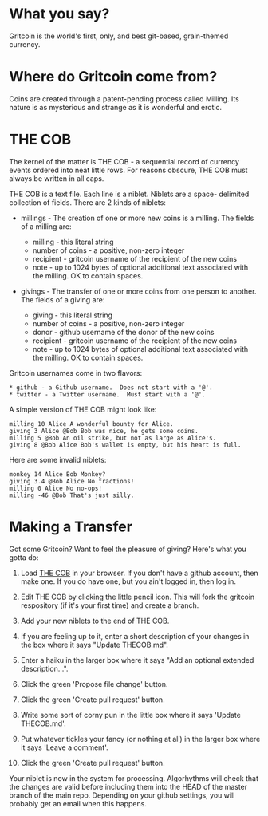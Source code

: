 # What you say?

Gritcoin is the world's first, only, and best git-based, grain-themed currency.

# Where do Gritcoin come from?

Coins are created through a patent-pending process called Milling.  Its nature
is as mysterious and strange as it is wonderful and erotic.

# THE COB #

The kernel of the matter is THE COB - a sequential record of currency
events ordered into neat little rows.  For reasons obscure, THE COB must
always be written in all caps.

THE COB is a text file.  Each line is a niblet.  Niblets are a space-
delimited collection of fields.  There are 2 kinds of niblets:

* millings - The creation of one or more new coins is a milling.  The
fields of a milling are:

   * milling - this literal string
   * number of coins - a positive, non-zero integer
   * recipient - gritcoin username of the recipient of the new coins
   * note - up to 1024 bytes of optional additional text associated with the milling.  OK to contain spaces.

* givings - The transfer of one or more coins from one person to another.
The fields of a giving are:

   * giving - this literal string
   * number of coins - a positive, non-zero integer
   * donor - github username of the donor of the new coins
   * recipient - gritcoin username of the recipient of the new coins
   * note - up to 1024 bytes of optional additional text associated with the milling.  OK to contain spaces.

Gritcoin usernames come in two flavors:

    * github - a Github username.  Does not start with a '@'.
    * twitter - a Twitter username.  Must start with a '@'.

A simple version of THE COB might look like:

    milling 10 Alice A wonderful bounty for Alice.
    giving 3 Alice @Bob Bob was nice, he gets some coins.
    milling 5 @Bob An oil strike, but not as large as Alice's.
    giving 8 @Bob Alice Bob's wallet is empty, but his heart is full.

Here are some invalid niblets:

    monkey 14 Alice Bob Monkey?
    giving 3.4 @Bob Alice No fractions!
    milling 0 Alice No no-ops!
    milling -46 @Bob That's just silly.

# Making a Transfer #

Got some Gritcoin?  Want to feel the pleasure of giving?  Here's what
you gotta do:

1. Load [THE COB](THECOB.md) in your browser.  If you don't have a github account, 
then make one.  If you do have one, but you ain't logged in, then log in.

2. Edit THE COB by clicking the little pencil icon.  This will fork the gritcoin
respository (if it's your first time) and create a branch.

3. Add your new niblets to the end of THE COB.

4. If you are feeling up to it, enter a short description of your changes in the
box where it says "Update THECOB.md".

5. Enter a haiku in the larger box where it says "Add an optional extended description...".

6. Click the green 'Propose file change' button.

7. Click the green 'Create pull request' button.

8. Write some sort of corny pun in the little box where it says 'Update THECOB.md'.

9. Put whatever tickles your fancy (or nothing at all) in the larger box where it says
'Leave a comment'.

10. Click the green 'Create pull request' button.

Your niblet is now in the system for processing.  Algorhythms will check that
the changes are valid before including them into the HEAD of the master branch
of the main repo.  Depending on your github settings, you will probably get an
email when this happens.
